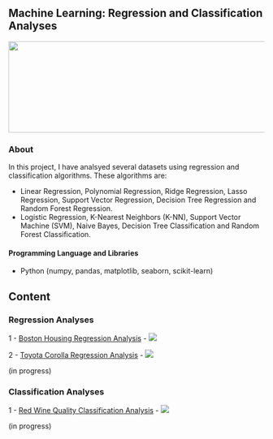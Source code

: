 ## Machine Learning: Regression and Classification Analyses

<img src="https://raw.githubusercontent.com/tolgahancepel/Machine-Learning-Regression-and-Classification-Analyses/master/img/Header.png"
data-canonical-src="https://raw.githubusercontent.com/tolgahancepel/Machine-Learning-Regression-and-Classification-Analyses/master/img/Header.png"
width="720" height="180" />

### About

In this project, I have analsyed several datasets using regression and classification algorithms. These algorithms are: <br>
- Linear Regression, Polynomial Regression, Ridge Regression, Lasso Regression, Support Vector Regression, Decision Tree Regression and Random Forest Regression. <br>
- Logistic Regression, K-Nearest Neighbors (K-NN), Support Vector Machine (SVM), Naive Bayes, Decision Tree Classification and Random Forest Classification. <br>

#### Programming Language and Libraries
- Python (numpy, pandas, matplotlib, seaborn, scikit-learn)

## Content
### Regression Analyses
1 - <a href="https://github.com/tolgahancepel/Machine-Learning-Regression-and-Classification-Analyses/blob/master/src/Regression/boston-housing-notebook.ipynb">Boston Housing Regression Analysis</a> - 
<a href="https://www.kaggle.com/tolgahancepel/boston-housing-regression-analysis">
  <img src="https://raw.githubusercontent.com/tolgahancepel/Machine-Learning-Regression-and-Classification-Analyses/master/img/kaggle-button.png"></img>
</a>
<br>

2 - <a href="https://github.com/tolgahancepel/Machine-Learning-Regression-and-Classification-Analyses/blob/master/src/Regression/toyota-corolla-notebook.ipynb">Toyota Corolla Regression Analysis</a> - 
<a href="https://www.kaggle.com/tolgahancepel/toyota-corolla-prices-regression-analysis">
  <img src="https://raw.githubusercontent.com/tolgahancepel/Machine-Learning-Regression-and-Classification-Analyses/master/img/kaggle-button.png"></img>
</a>
<br>

(in progress)

### Classification Analyses
1 - <a href="https://github.com/tolgahancepel/Machine-Learning-Regression-and-Classification-Analyses/blob/master/src/Classification/red-wine-quality.ipynb">Red Wine Quality Classification Analysis</a> - 
<a href="https://www.kaggle.com/tolgahancepel/red-wine-quality-classification-analysis">
  <img src="https://raw.githubusercontent.com/tolgahancepel/Machine-Learning-Regression-and-Classification-Analyses/master/img/kaggle-button.png"></img>
</a>

(in progress)
